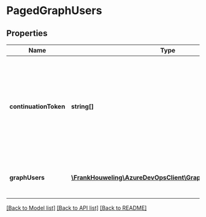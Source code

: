 # PagedGraphUsers

## Properties
Name | Type | Description | Notes
------------ | ------------- | ------------- | -------------
**continuationToken** | **string[]** | This will be non-null if there is another page of data. There will never be more than one continuation token returned by a request. | [optional] 
**graphUsers** | [**\FrankHouweling\AzureDevOpsClient\Graph\Model\GraphUser[]**](GraphUser.md) | The enumerable set of users found within a page. | [optional] 

[[Back to Model list]](../README.md#documentation-for-models) [[Back to API list]](../README.md#documentation-for-api-endpoints) [[Back to README]](../README.md)


